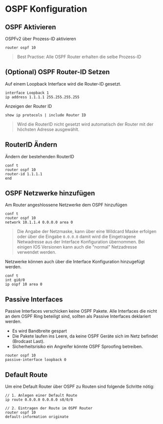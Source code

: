 # OSPF Konfiguration

## OSPF Aktivieren
OSPFv2 über Prozess-ID aktivieren

```ios
router ospf 10
```

> Best Practise: Alle OSPF Router erhalten die selbe Prozess-ID

## (Optional) OSPF Router-ID Setzen
Auf einem Loopback Interface wird die Router-ID gesetzt.

```ios
interface Loopback 1
ip address 1.1.1.1 255.255.255.255
```

Anzeigen der Router ID
```ìos
show ip protocols | include Router ID
```

> Wird die RouterID nicht gesetzt wird automatisch der Router mit der höchsten Adresse ausgewählt.

## RouterID Ändern

Ändern der bestehenden RouterID
```ìos
conf t
router ospf 10
router-id 1.1.1.1
end
```

## OSPF Netzwerke hinzufügen
Am Router angeshlossene Netzwerke dem OSPF hinzufügen

```ìos
conf t
router ospf 10
network 10.1.1.4 0.0.0.0 area 0
```

> Die Angabe der Netzmaske, kann über eine Wildcard Maske erfolgen oder über die Eingabe `0.0.0.0` damit wird die Eingetragene Netwadresse aus der Interface Konfiguration übernommen. Bei einigen IOS Versionen kann auch die "normal" Netzadresse verwendet werden.

Netzwerke können auch über die Interface Konfiguration hinzugefügt werden.

```ios
conf t
int gi0/0
ip ospf 10 area 0
```

## Passive Interfaces
Passive Interfaces verschicken keine OSPF Pakete. Alle Interfaces die nicht an dem OSPF Ring beteiligt sind, sollten als Passive Interfaces deklariert werden.

+ Es wird Bandbreite gespart
+ Die Pakete laufen ins Leere, da keine OSPF Geräte sich im Netz befindet (Brodcast Last).
+ Sicherheitsrisiko ein Angreifer könnte OSPF Sproofing betreiben.

```ios
router ospf 10
passive-interface loopback 0
```

## Default Route
Um eine Default Router über OSPF zu Routen sind folgende Schritte nötig:

```ios
// 1. Anlegen einer Default Route
ip route 0.0.0.0 0.0.0.0 s0/0/0

// 2. Eintragen der Route im OSPF Router
router ospf 10
default-information originate
```